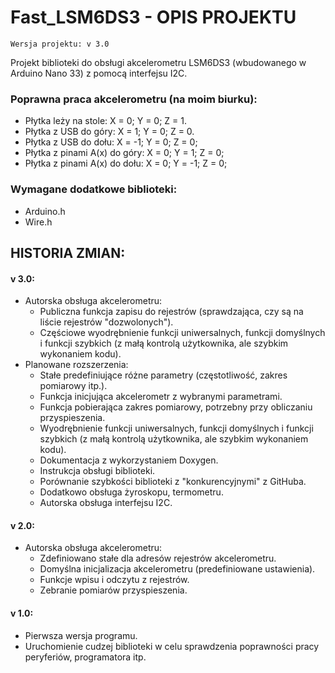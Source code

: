 # Fast_LSM6DS3 - OPIS PROJEKTU

    Wersja projektu: v 3.0

Projekt biblioteki do obsługi akcelerometru LSM6DS3 (wbudowanego w Arduino Nano 33) z pomocą interfejsu I2C.

### Poprawna praca akcelerometru (na moim biurku):
- Płytka leży na stole: X =  0; Y =  0; Z =  1.
- Płytka z USB do góry: X =  1; Y =  0; Z =  0.
- Płytka z USB do dołu: X = -1; Y =  0; Z =  0;
- Płytka z pinami A(x) do góry: X = 0; Y =  1; Z =  0;
- Płytka z pinami A(x) do dołu: X = 0; Y = -1; Z =  0;

### Wymagane dodatkowe biblioteki:
- Arduino.h
- Wire.h

## HISTORIA ZMIAN:

#### v 3.0:
- Autorska obsługa akcelerometru:
    - Publiczna funkcja zapisu do rejestrów (sprawdzająca, czy są na liście rejestrów "dozwolonych").
    - Częściowe wyodrębnienie funkcji uniwersalnych, funkcji domyślnych i funkcji szybkich (z małą kontrolą użytkownika, ale szybkim wykonaniem kodu).
- Planowane rozszerzenia:
    - Stałe predefiniujące różne parametry (częstotliwość, zakres pomiarowy itp.).
    - Funkcja inicjująca akcelerometr z wybranymi parametrami.
    - Funkcja pobierająca zakres pomiarowy, potrzebny przy obliczaniu przyspieszenia.
    - Wyodrębnienie funkcji uniwersalnych, funkcji domyślnych i funkcji szybkich (z małą kontrolą użytkownika, ale szybkim wykonaniem kodu).
    - Dokumentacja z wykorzystaniem Doxygen.
    - Instrukcja obsługi biblioteki.
    - Porównanie szybkości biblioteki z "konkurencyjnymi" z GitHuba.
    - Dodatkowo obsługa żyroskopu, termometru.
    - Autorska obsługa interfejsu I2C.

#### v 2.0:
- Autorska obsługa akcelerometru:
    - Zdefiniowano stałe dla adresów rejestrów akcelerometru.
    - Domyślna inicjalizacja akcelerometru (predefiniowane ustawienia).
    - Funkcje wpisu i odczytu z rejestrów.
    - Zebranie pomiarów przyspieszenia.

#### v 1.0:
- Pierwsza wersja programu.
- Uruchomienie cudzej biblioteki w celu sprawdzenia poprawności pracy peryferiów, programatora itp.